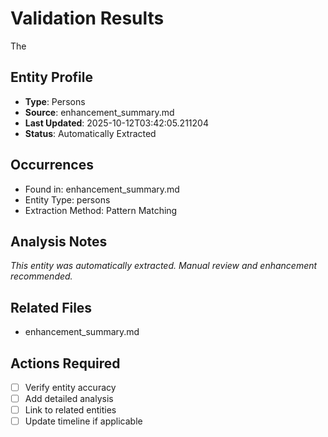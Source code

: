 # Validation Results

The

## Entity Profile
- **Type**: Persons
- **Source**: enhancement_summary.md
- **Last Updated**: 2025-10-12T03:42:05.211204
- **Status**: Automatically Extracted

## Occurrences
- Found in: enhancement_summary.md
- Entity Type: persons
- Extraction Method: Pattern Matching

## Analysis Notes
*This entity was automatically extracted. Manual review and enhancement recommended.*

## Related Files
- enhancement_summary.md

## Actions Required
- [ ] Verify entity accuracy
- [ ] Add detailed analysis
- [ ] Link to related entities
- [ ] Update timeline if applicable
